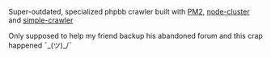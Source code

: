 Super-outdated, specialized phpbb crawler built with [PM2](https://github.com/Unitech/pm2), [node-cluster](https://nodejs.org/api/cluster.html) and [simple-crawler](https://github.com/simplecrawler/simplecrawler)

Only supposed to help my friend backup his abandoned forum and this crap happened ¯\_(ツ)_/¯ 

